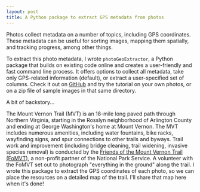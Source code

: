 ```yaml
---
layout: post
title: A Python package to extract GPS metadata from photos 
---
```


Photos collect metadata on a number of topics, including GPS coordinates. These metadata can be useful for sorting images, mapping them spatially, and tracking progress, among other things.

To extract this photo metadata, I wrote `photoGeoExtractor`, a Python package that builds on existing code online and creates a user-friendly and fast command line process. It offers options to collect all metadata, take only GPS-related information (default), or extract a user-specified set of columns. Check it out on [GitHub](https://github.com/scarioscia/photoGeoExtractor/tree/main) and try the tutorial on your own photos, or on a zip file of sample images in that same directory. 

A bit of backstory... 

The Mount Vernon Trail (MVT) is an 18-mile long paved path through Northern Virginia, starting in the Rosslyn neighborhood of Arlington County and ending at George Washington's home at Mount Vernon. The MVT includes numerous amenities, including water fountains, bike racks, wayfinding signs, and spur connections to other trails and byways. Trail work and improvement (including bridge cleaning, trail widening, invasive species removal) is conducted by the [Friends of the Mount Vernon Trail (FoMVT)](https://mountvernontrail.org/events/), a non-profit partner of the National Park Service. A volunteer with the FoMVT set out to photograph "everything in the ground" along the trail. I wrote this package to extract the GPS coordinates of each photo, so we can place the resources on a detailed map of the trail. I'll share that map here when it's done! 